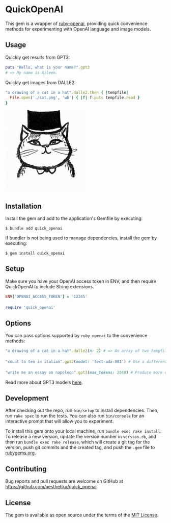 # QuickOpenAI

This gem is a wrapper of [ruby-openai](https://github.com/alexrudall/ruby-openai), providing quick convenience methods for experimenting with OpenAI language and image models.

## Usage

Quickly get results from GPT3:

```ruby
puts "Hello, what is your name?".gpt3
# => My name is Aileen.
```

Quickly get images from DALLE2:

```ruby
"a drawing of a cat in a hat".dalle2.then { |tempfile|
  File.open('./cat.png', 'wb') { |f| f.puts tempfile.read }
}
```
<img src="https://raw.githubusercontent.com/Aesthetikx/quick_openai/master/.github/cat.png" height=256 width=256></img>

## Installation

Install the gem and add to the application's Gemfile by executing:

    $ bundle add quick_openai

If bundler is not being used to manage dependencies, install the gem by executing:

    $ gem install quick_openai

## Setup

Make sure you have your OpenAI access token in ENV, and then require QuickOpenAI to include String extensions.
```ruby
ENV['OPENAI_ACCESS_TOKEN'] = '12345'

require 'quick_openai'
```

## Options

You can pass options supported by `ruby-openai` to the convenience methods:

```ruby
"a drawing of a cat in a hat".dalle2(n: 2) # => An array of two tempfiles

"count to ten in italian".gpt3(model: 'text-ada-001') # Use a different model

"write me an essay on napoleon".gpt3(max_tokens: 2048) # Produce more or less output. The default is 2048.
```

Read more about GPT3 models [here](https://beta.openai.com/docs/models/gpt-3).

## Development

After checking out the repo, run `bin/setup` to install dependencies. Then, run `rake spec` to run the tests. You can also run `bin/console` for an interactive prompt that will allow you to experiment.

To install this gem onto your local machine, run `bundle exec rake install`. To release a new version, update the version number in `version.rb`, and then run `bundle exec rake release`, which will create a git tag for the version, push git commits and the created tag, and push the `.gem` file to [rubygems.org](https://rubygems.org).

## Contributing

Bug reports and pull requests are welcome on GitHub at https://github.com/aesthetikx/quick_openai.

## License

The gem is available as open source under the terms of the [MIT License](https://opensource.org/licenses/MIT).
